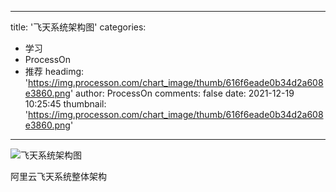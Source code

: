 
---
title: '飞天系统架构图'
categories: 
 - 学习
 - ProcessOn
 - 推荐
headimg: 'https://img.processon.com/chart_image/thumb/616f6eade0b34d2a608e3860.png'
author: ProcessOn
comments: false
date: 2021-12-19 10:25:45
thumbnail: 'https://img.processon.com/chart_image/thumb/616f6eade0b34d2a608e3860.png'
---

<div>   
<img class="thumb" alt="飞天系统架构图" src="https://img.processon.com/chart_image/thumb/616f6eade0b34d2a608e3860.png" referrerpolicy="no-referrer">
<p>阿里云飞天系统整体架构</p>  
</div>
            